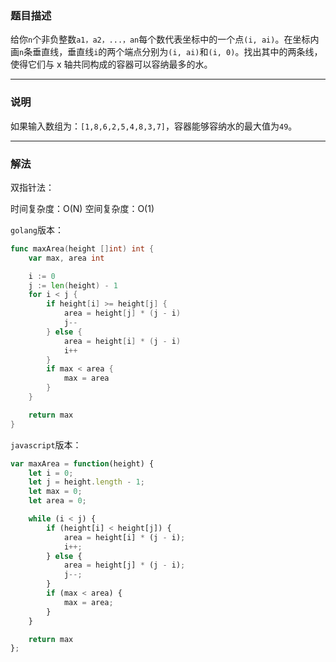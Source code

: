 ### 题目描述

给你`n`个非负整数`a1，a2，...，an`每个数代表坐标中的一个点`(i, ai)`。在坐标内画`n`条垂直线，垂直线`i`的两个端点分别为`(i, ai)`和`(i, 0)`。找出其中的两条线，使得它们与 x 轴共同构成的容器可以容纳最多的水。

----

### 说明

如果输入数组为：`[1,8,6,2,5,4,8,3,7]`，容器能够容纳水的最大值为`49`。

----

### 解法

双指针法：

时间复杂度：O(N)
空间复杂度：O(1)

`golang`版本：

```go
func maxArea(height []int) int {
    var max, area int

    i := 0
    j := len(height) - 1
    for i < j {
        if height[i] >= height[j] {
            area = height[j] * (j - i)
            j--
        } else {
            area = height[i] * (j - i)
            i++
        }
        if max < area {
            max = area
        }
    }

    return max
}
```

`javascript`版本：

```javascript
var maxArea = function(height) {
    let i = 0;
    let j = height.length - 1;
    let max = 0;
    let area = 0;

    while (i < j) {
        if (height[i] < height[j]) {
            area = height[i] * (j - i);
            i++;
        } else {
            area = height[j] * (j - i);
            j--;
        }
        if (max < area) {
            max = area;
        }
    }

    return max
};
```